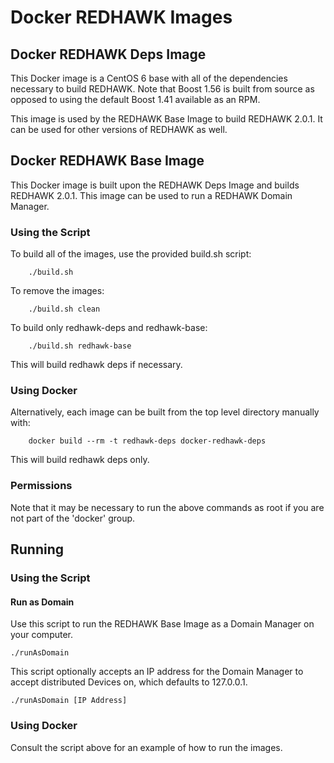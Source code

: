 # Docker REDHAWK Images

## Docker REDHAWK Deps Image

This Docker image is a CentOS 6 base with all of the dependencies necessary to build REDHAWK. Note that Boost 1.56 is built from source as opposed to using the default Boost 1.41 available as an RPM.

This image is used by the REDHAWK Base Image to build REDHAWK 2.0.1. It can be used for other versions of REDHAWK as well.

## Docker REDHAWK Base Image

This Docker image is built upon the REDHAWK Deps Image and builds REDHAWK 2.0.1. This image can be used to run a REDHAWK Domain Manager.

### Using the Script

To build all of the images, use the provided build.sh script:

        ./build.sh

To remove the images:

        ./build.sh clean

To build only redhawk-deps and redhawk-base:

        ./build.sh redhawk-base

This will build redhawk deps if necessary.

### Using Docker

Alternatively, each image can be built from the top level directory manually with:

        docker build --rm -t redhawk-deps docker-redhawk-deps

This will build redhawk deps only.

### Permissions

Note that it may be necessary to run the above commands as root if you are not part of the 'docker' group.

## Running

### Using the Script

#### Run as Domain

Use this script to run the REDHAWK Base Image as a Domain Manager on your computer.

	./runAsDomain

This script optionally accepts an IP address for the Domain Manager to accept distributed Devices on, which defaults to 127.0.0.1.

	./runAsDomain [IP Address]

### Using Docker

Consult the script above for an example of how to run the images.
